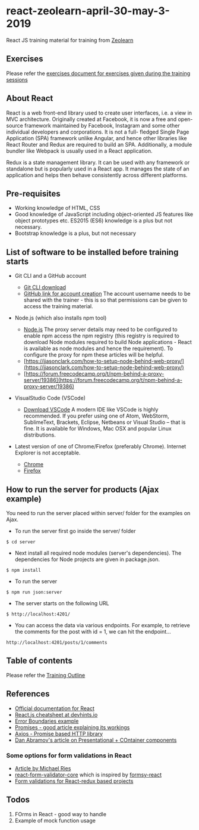 # react-zeolearn-april-30-may-3-2019
React JS training material for training from [Zeolearn](https://www.zeolearn.com/)

## Exercises
Please refer the [exercises document for exercises given during the training sessions](./exercises.md)

## About React
React is a web front-end library used to create user interfaces, i.e. a view in MVC architecture. Originally created at Facebook, it is now a free and open-source framework maintained by Facebook, Instagram and some other individual developers and corporations. It is not a full- fledged Single Page Application (SPA) framework unlike Angular, and hence other libraries like React Router and Redux are required to build an SPA. Additionally, a module bundler like Webpack is usually used in a React application.  

Redux is a state management library. It can be used with any framework or standalone but is popularly used in a React app. It manages the state of an application and helps then behave consistently across different platforms.

## Pre-requisites
- Working knowledge of HTML, CSS
- Good knowledge of JavaScript including object-oriented JS features like object prototypes etc. ES2015 (ES6) knowledge is a plus but not necessary.
- Bootstrap knowledge is a plus, but not necessary  

## List of software to be installed before training starts
* Git CLI and a GitHub account
    - [Git CLI download](https://git-scm.com/downloads)
    - [GitHub link for account creation](https://github.com/join?source=header-home)
    The account username needs to be shared with the trainer - this is so that permissions can be given to access the training material.

* Node.js (which also installs npm tool)  
    - [Node.js](https://nodejs.org/en/download/)
    The proxy server details may need to be configured to enable npm access the npm registry (this registry is required to download Node modules required to build Node applications - React is available as node modules and hence the requirement).
    To configure the proxy for npm these articles will be helpful.
    - [https://jjasonclark.com/how-to-setup-node-behind-web-proxy/](https://jjasonclark.com/how-to-setup-node-behind-web-proxy/)
    - [https://forum.freecodecamp.org/t/npm-behind-a-proxy-server/19386](https://forum.freecodecamp.org/t/npm-behind-a-proxy-server/19386)

* VisualStudio Code (VSCode)  
    - [Download VSCode](https://code.visualstudio.com/download)
    A modern IDE like VSCode is highly recommended. If you prefer using one of Atom, WebStorm, SublimeText, Brackets, Eclipse, Netbeans or Visual Studio – that is fine.
    It is available for Windows, Mac OSX and popular Linux distributions.

* Latest version of one of Chrome/Firefox (preferably Chrome). Internet Explorer is not acceptable.  
    - [Chrome](https://www.google.com/chrome/browser/desktop/index.html)
    - [Firefox](https://www.mozilla.org/en-US/firefox/new/)

## How to run the server for products (Ajax example)
You need to run the server placed within server/ folder for the examples on Ajax.

- To run the server first go inside the server/ folder
```
$ cd server
```

- Next install all required node modules (server's dependencies). The dependencies for Node projects are given in package.json.
```
$ npm install
```

- To run the server
```
$ npm run json:server
```

- The server starts on the following URL
```
$ http://localhost:4201/
```

- You can access the data via various endpoints. For example, to retrieve the comments for the post with id = 1, we can hit the endpoint...
```
http://localhost:4201/posts/1/comments
```

## Table of contents
Please refer the [Training Outline](./react-training-outline.pdf)  

## References
- [Official documentation for React](https://reactjs.org/)
- [React.js cheatsheet at devhints.io](https://devhints.io/react)
- [Error Boundaries example](https://codepen.io/gaearon/pen/wqvxGa?editors=0010)
- [Promises - good article explaining its workings](https://medium.com/javascript-scene/master-the-javascript-interview-what-is-a-promise-27fc71e77261)
- [Axios - Promise based HTTP library](https://github.com/axios/axios)
- [Dan Abramov's article on Presentational + COntainer components](https://medium.com/@dan_abramov/smart-and-dumb-components-7ca2f9a7c7d0)

### Some options for form validations in React
- [Article by Michael Ries](https://medium.com/code-monkey/client-side-form-validation-in-react-40e367de47ba)
- [react-form-validator-core](https://www.npmjs.com/package/react-form-validator-core) which is inspired by [formsy-react](https://www.npmjs.com/package/formsy-react)
- [ Form validations for React-redux based projects](https://davidkpiano.github.io/react-redux-form/docs.html)

## Todos
1. FOrms in React - good way to handle
2. Example of mock function usage